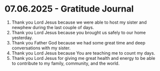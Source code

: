 # 07.06.2025 - Gratitude Journal

1. Thank you Lord Jesus because we were able to host my sister and newphew during the last couple of days.
2. Thank you Lord Jesus because you brought us safely to our home yesterday.
3. Thank you Father God because we had some great time and deep conversations with my sister.
4. Thank you Lord Jesus because You are teaching me to count my days.
5. Thank you Lord Jesus for giving me great health and energy to be able to contribute to my family, community, and the world.
